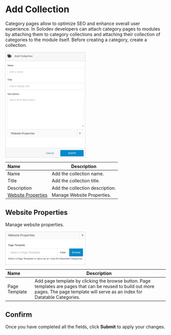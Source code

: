 # Add Collection 

Category pages allow to optimize SEO and enhance overall user experience. In Solodev developers can attach category pages to modules by attaching them to category collections and attaching their collection of categories to the module itself. Before creating a category, create a collection.

<img src="../../../../images/addcollection.jpg" alt="addcollection" style="width: 50%; display: block"></a>

**Name** | **Description**
:--- | ---
Name | Add the collection name.
Title | Add the collection title.
Description | Add the collection description.
<a href="/workspace/websites/manage-website/addcollection/#website-properties">Website Properties</a> | Manage Website Properties.

## Website Properties

Manage website properties.

<img src="../../../../images/addcollection2.jpg" alt="addcollection2" style="width: 50%; display: block"></a>

**Name** | **Description**
:--- | ---
Page Template | Add page template by clicking the browse button. Page templates are pages that can be reused to build out more pages. The page template will serve as an index for Datatable Categories.

## Confirm

Once you have completed all the fields, click **Submit** to apply your changes.